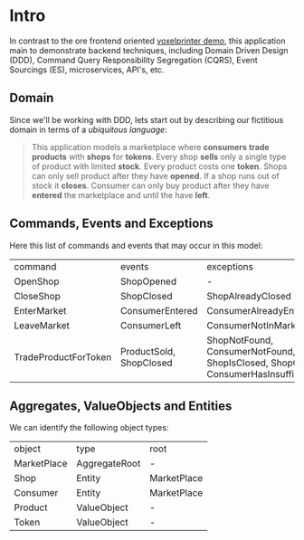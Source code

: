 # Intro

In contrast to the ore frontend oriented <a href="https://github.com/okkedek/voxelprinter">voxelprinter demo</a>, this application main to demonstrate backend techniques, 
including Domain Driven Design (DDD), Command Query Responsibility Segregation (CQRS), Event Sourcings (ES), 
microservices, API's, etc.


## Domain

Since we'll be working with DDD, lets start out by describing our fictitious domain in terms of a _ubiquitous language_:

> This application models a marketplace where __consumers__ __trade__ 
__products__ with __shops__ for __tokens__. Every shop __sells__ only a 
single type of product with limited __stock__. Every product costs one 
__token__. 
Shops can only sell product after they have __opened__. If a shop runs out 
of stock it __closes__. 
Consumer can only buy product after they have __entered__ the marketplace
and until the have __left__.
 
## Commands, Events and Exceptions

Here this list of commands and events that may occur in this model:

<table>
<tr>
<td>command</td>
<td>events</td>
<td>exceptions</td>
</tr>
<tr>
<td>OpenShop</td>
<td>ShopOpened</td>
<td>-</td>
</tr>
<tr>
<td>CloseShop</td>
<td>ShopClosed</td>
<td>ShopAlreadyClosed</td>
</tr>
<tr>
<td>EnterMarket</td>
<td>ConsumerEntered</td>
<td>ConsumerAlreadyEntered</td>
</tr>
<tr>
<td>LeaveMarket</td>
<td>ConsumerLeft</td>
<td>ConsumerNotInMarketplace</td>
</tr>
<tr>
<td>TradeProductForToken</td>
<td>ProductSold, ShopClosed</td>
<td>ShopNotFound, ConsumerNotFound, ShopIsClosed, ShopOutOfStock, ConsumerHasInsufficientTokens</td>
</tr>
</table>


## Aggregates, ValueObjects and Entities

We can identify the following object types:

<table>
<tr>
<td>object</td>
<td>type</td>
<td>root</td>
</tr>
<tr>
<td>MarketPlace</td>
<td>AggregateRoot</td>
<td>-</td>
</tr>
<tr>
<td>Shop</td>
<td>Entity</td>
<td>MarketPlace</td>
</tr>
<tr>
<td>Consumer</td>
<td>Entity</td>
<td>MarketPlace</td>
</tr>
<tr>
<td>Product</td>
<td>ValueObject</td>
<td>-</td>
</tr>
<tr>
<td>Token</td>
<td>ValueObject</td>
<td>-</td>
</tr>
</table>